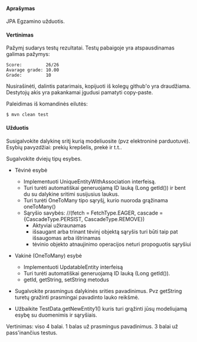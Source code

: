 
#### Aprašymas

JPA Egzamino užduotis.

#### Vertinimas

Pažymį sudarys testų rezultatai.
Testų pabaigoje yra atspausdinamas galimas pažymys:

```
Score:         26/26
Avarage grade: 10.00
Grade:         10
```

Nusirašinėti, dalintis patarimais, kopijuoti iš kolegų github'o yra draudžiama.
Destytojų akis yra pakankamai įgudusi pamatyti copy-paste.

Paleidimas iš komandinės eilutės:

```
$ mvn clean test
```

#### Užduotis

Susigalvokite dalykinę sritį kurią modeliuosite (pvz elektroninė parduotuvė).
Esybių pavyzdžiai: prekių krepšelis, prekė ir t.t..

Sugalvokite dviejų tipų esybes.

- Tėvinė esybė 
  - Implementuoti UniqueEntityWithAssociation interfeisą.
  - Turi turėti automatiškai generuojamą ID lauką (Long getId()) 
  ir bent du su dalykine sritimi susijusius laukus.
  - Turi turėti OneToMany tipo sąryšį, kurio nuoroda grąžinama oneToMany()
  - Sąryšio savybės:
  //(fetch = FetchType.EAGER, cascade = {CascadeType.PERSIST, CascadeType.REMOVE})
    - Aktyviai užkraunamas
    - išsaugant arba trinant tėvinį objektą sąryšis turi būti taip pat išsaugomas arba ištrinamas
    - tėvinio objekto atnaujinimo operacijos neturi propoguotis sąryšiui

- Vakinė (OneToMany) esybė
    - Implementuoti UpdatableEntity interfeisą
    - Turi turėti automatiškai generuojamą ID lauką (Long getId()).
    - getId, getString, setString metodus
    
- Sugalvokite prasmingus dalykinės srities pavadinimus. 
  Pvz getString turetų gražinti prasmingai pavadinto lauko reikšmė.
     
- Užbaikite TestData.getNewEntity1() kuris turi grąžinti jūsų 
modeliujamą esybę su duomenimis ir sąryšiais.       

Vertinimas: viso 4 balai. 1 balas už prasmingus pavadinimus. 3 balai už pass'inančius testus.      